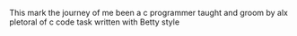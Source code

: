 This mark the journey of me been a c programmer taught and groom by alx pletoral of c code task written with Betty style 
